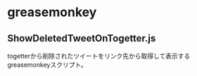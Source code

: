 # greasemonkey

## ShowDeletedTweetOnTogetter.js
togetterから削除されたツイートをリンク先から取得して表示するgreasemonkeyスクリプト。
